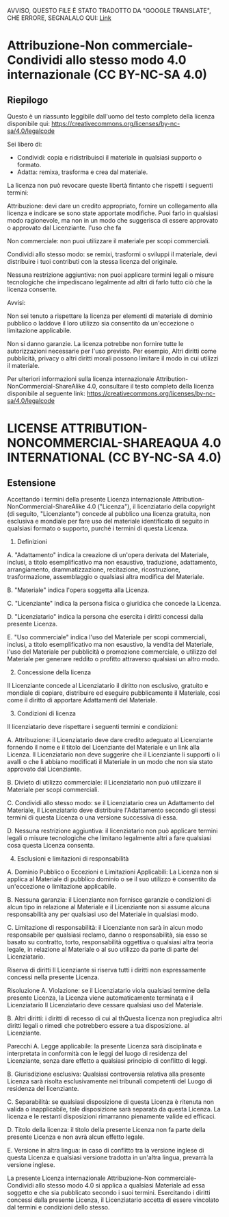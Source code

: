 AVVISO, QUESTO FILE È STATO TRADOTTO DA "GOOGLE TRANSLATE", CHE ERRORE, SEGNALALO QUI: [Link](https://github.com/14wual/vkm/pulls)

# Attribuzione-Non commerciale-Condividi allo stesso modo 4.0 internazionale (CC BY-NC-SA 4.0)

## Riepilogo

Questo è un riassunto leggibile dall'uomo del testo completo della licenza disponibile qui:
https://creativecommons.org/licenses/by-nc-sa/4.0/legalcode

Sei libero di:

- Condividi: copia e ridistribuisci il materiale in qualsiasi supporto o formato.
- Adatta: remixa, trasforma e crea dal materiale.

La licenza non può revocare queste libertà fintanto che rispetti i seguenti termini:

Attribuzione: devi dare un credito appropriato, fornire un collegamento alla licenza e indicare se sono state apportate modifiche.
Puoi farlo in qualsiasi modo ragionevole, ma non in un modo che suggerisca di essere approvato o approvato dal Licenziante.
l'uso che fa

Non commerciale: non puoi utilizzare il materiale per scopi commerciali.

Condividi allo stesso modo: se remixi, trasformi o sviluppi il materiale, devi distribuire i tuoi contributi con la stessa licenza del
originale.

Nessuna restrizione aggiuntiva: non puoi applicare termini legali o misure tecnologiche che impediscano legalmente ad altri di farlo
tutto ciò che la licenza consente.

Avvisi:

Non sei tenuto a rispettare la licenza per elementi di materiale di dominio pubblico o laddove il loro utilizzo sia consentito da un'eccezione
o limitazione applicabile.

Non si danno garanzie. La licenza potrebbe non fornire tutte le autorizzazioni necessarie per l'uso previsto. Per esempio,
Altri diritti come pubblicità, privacy o altri diritti morali possono limitare il modo in cui utilizzi il materiale.

Per ulteriori informazioni sulla licenza internazionale Attribution-NonCommercial-ShareAlike 4.0, consultare il testo completo della
licenza disponibile al seguente link: https://creativecommons.org/licenses/by-nc-sa/4.0/legalcode

# LICENSE ATTRIBUTION-NONCOMMERCIAL-SHAREAQUA 4.0 INTERNATIONAL (CC BY-NC-SA 4.0)

## Estensione

Accettando i termini della presente Licenza internazionale Attribution-NonCommercial-ShareAlike 4.0 ("Licenza"), il licenziatario della
copyright (di seguito, "Licenziante") concede al pubblico una licenza gratuita, non esclusiva e mondiale per
fare uso del materiale identificato di seguito in qualsiasi formato o supporto, purché i termini di
questa Licenza.

1. Definizioni

A. "Adattamento" indica la creazione di un'opera derivata del Materiale, inclusi, a titolo esemplificativo ma non esaustivo, traduzione, adattamento,
arrangiamento, drammatizzazione, recitazione, ricostruzione, trasformazione, assemblaggio o qualsiasi altra modifica del Materiale.

B. "Materiale" indica l'opera soggetta alla Licenza.

C. "Licenziante" indica la persona fisica o giuridica che concede la Licenza.

D. "Licenziatario" indica la persona che esercita i diritti concessi dalla presente Licenza.

E. "Uso commerciale" indica l'uso del Materiale per scopi commerciali, inclusi, a titolo esemplificativo ma non esaustivo, la vendita del Materiale, l'uso
del Materiale per pubblicità o promozione commerciale, o utilizzo del Materiale per generare reddito o profitto attraverso qualsiasi
un altro modo.

2. Concessione della licenza

Il Licenziante concede al Licenziatario il diritto non esclusivo, gratuito e mondiale di copiare, distribuire ed eseguire pubblicamente
il Materiale, così come il diritto di apportare Adattamenti del Materiale.

3. Condizioni di licenza

Il licenziatario deve rispettare i seguenti termini e condizioni:

A. Attribuzione: il Licenziatario deve dare credito adeguato al Licenziante fornendo il nome e il titolo del Licenziante
del Materiale e un link alla Licenza. Il Licenziatario non deve suggerire che il Licenziante li supporti o li avalli o che li abbiano modificati
il Materiale in un modo che non sia stato approvato dal Licenziante.

B. Divieto di utilizzo commerciale: il Licenziatario non può utilizzare il Materiale per scopi commerciali.

C. Condividi allo stesso modo: se il Licenziatario crea un Adattamento del Materiale, il Licenziatario deve distribuire l'Adattamento secondo gli stessi termini di
questa Licenza o una versione successiva di essa.

D. Nessuna restrizione aggiuntiva: il licenziatario non può applicare termini legali o misure tecnologiche che limitano legalmente
altri a fare qualsiasi cosa questa Licenza consenta.

4. Esclusioni e limitazioni di responsabilità

A. Dominio Pubblico o Eccezioni e Limitazioni Applicabili: La Licenza non si applica al Materiale di pubblico dominio o se il suo utilizzo è
consentito da un'eccezione o limitazione applicabile.

B. Nessuna garanzia: il Licenziante non fornisce garanzie o condizioni di alcun tipo in relazione al Materiale e il Licenziante non si assume alcuna responsabilità
any per qualsiasi uso del Materiale in qualsiasi modo.

C. Limitazione di responsabilità: il Licenziante non sarà in alcun modo responsabile per qualsiasi reclamo, danno o responsabilità, sia esso
se basato su contratto, torto, responsabilità oggettiva o qualsiasi altra teoria legale, in relazione al Materiale o al suo utilizzo da parte di
parte del Licenziatario.

Riserva di diritti
Il Licenziante si riserva tutti i diritti non espressamente concessi nella presente Licenza.

Risoluzione
A. Violazione: se il Licenziatario viola qualsiasi termine della presente Licenza, la Licenza viene automaticamente terminata e il Licenziatario
Il Licenziatario deve cessare qualsiasi uso del Materiale.

B. Altri diritti: i diritti di recesso di cui al thQuesta licenza non pregiudica altri diritti legali o rimedi che potrebbero essere a tua disposizione.
al Licenziante.

Parecchi
A. Legge applicabile: la presente Licenza sarà disciplinata e interpretata in conformità con le leggi del luogo di residenza del Licenziante, senza dare effetto
a qualsiasi principio di conflitto di leggi.

B. Giurisdizione esclusiva: Qualsiasi controversia relativa alla presente Licenza sarà risolta esclusivamente nei tribunali competenti del
Luogo di residenza del licenziante.

C. Separabilità: se qualsiasi disposizione di questa Licenza è ritenuta non valida o inapplicabile, tale disposizione sarà separata da questa Licenza.
La licenza e le restanti disposizioni rimarranno pienamente valide ed efficaci.

D. Titolo della licenza: il titolo della presente Licenza non fa parte della presente Licenza e non avrà alcun effetto legale.

E. Versione in altra lingua: in caso di conflitto tra la versione inglese di questa Licenza e qualsiasi versione tradotta
in un'altra lingua, prevarrà la versione inglese.

La presente Licenza internazionale Attribuzione-Non commerciale-Condividi allo stesso modo 4.0 si applica a qualsiasi Materiale ad essa soggetto e che sia
pubblicato secondo i suoi termini. Esercitando i diritti concessi dalla presente Licenza, il Licenziatario accetta di essere vincolato dal
termini e condizioni dello stesso.